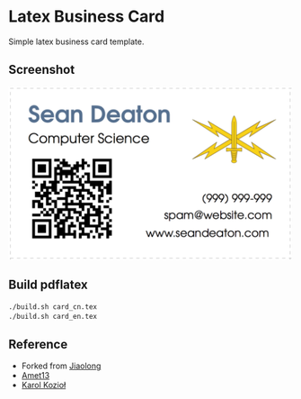 # Latex Business Card
Simple latex business card template.

## Screenshot
![Example business card](screenshot.png)

## Build pdflatex
```sh
./build.sh card_cn.tex
./build.sh card_en.tex
```

## Reference
- Forked from [Jiaolong](https://github.com/Jiaolong/latex-business-card)
- [Amet13](https://github.com/Amet13/business-card)
- [Karol Kozioł](http://www.karol-koziol.net/tex/)
